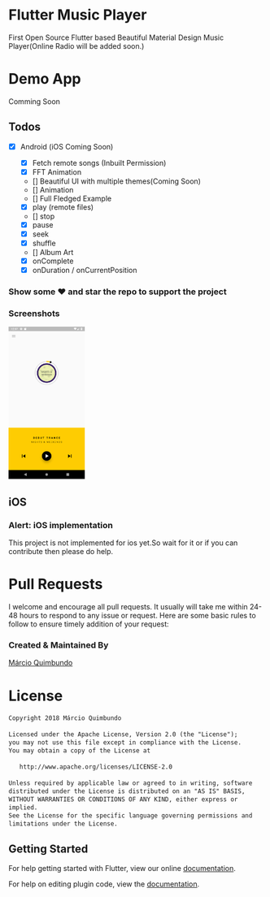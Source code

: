 # Flutter Music Player

First Open Source Flutter based Beautiful Material Design Music Player(Online Radio will be added soon.)

# Demo App

Comming Soon

## Todos

* [x] Android (iOS Coming Soon)

  * [x] Fetch remote songs (Inbuilt Permission)
  * [x] FFT Animation
  * [] Beautiful UI with multiple themes(Coming Soon)
  * [] Animation
  * [] Full Fledged Example
  * [x] play (remote files)
  * [] stop
  * [x] pause
  * [x] seek
  * [x] shuffle
  * [] Album Art
  * [x] onComplete
  * [x] onDuration / onCurrentPosition

### Show some :heart: and star the repo to support the project

### Screenshots

<img src="flute1.png" height="300em" /> 

## iOS

### Alert: iOS implementation

This project is not implemented for ios yet.So wait for it or if you can contribute then please do help.

# Pull Requests

I welcome and encourage all pull requests. It usually will take me within 24-48 hours to respond to any issue or request. Here are some basic rules to follow to ensure timely addition of your request:


### Created & Maintained By

[Márcio Quimbundo](https://github.com/MarcioQuimbundo) 

# License

    Copyright 2018 Márcio Quimbundo

    Licensed under the Apache License, Version 2.0 (the "License");
    you may not use this file except in compliance with the License.
    You may obtain a copy of the License at

       http://www.apache.org/licenses/LICENSE-2.0

    Unless required by applicable law or agreed to in writing, software
    distributed under the License is distributed on an "AS IS" BASIS,
    WITHOUT WARRANTIES OR CONDITIONS OF ANY KIND, either express or implied.
    See the License for the specific language governing permissions and
    limitations under the License.

## Getting Started

For help getting started with Flutter, view our online
[documentation](http://flutter.io/).

For help on editing plugin code, view the [documentation](https://flutter.io/platform-plugins/#edit-code).